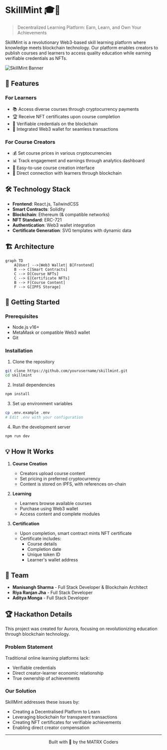 # SkillMint 🎓💎

> Decentralized Learning Platform: Earn, Learn, and Own Your Achievements

SkillMint is a revolutionary Web3-based skill learning platform where knowledge meets blockchain technology. Our platform enables creators to publish courses and learners to access quality education while earning verifiable credentials as NFTs.

![SkillMint Banner](https://imgur.com/uzCX52F.png)

## 🌟 Features

### For Learners
- 📚 Access diverse courses through cryptocurrency payments
- 🏆 Receive NFT certificates upon course completion
- 🔗 Verifiable credentials on the blockchain
- 👝 Integrated Web3 wallet for seamless transactions

### For Course Creators
- 💰 Set course prices in various cryptocurrencies
- 📊 Track engagement and earnings through analytics dashboard
- 🎨 Easy-to-use course creation interface
- 🤝 Direct connection with learners through blockchain

## 🛠️ Technology Stack

- **Frontend**: React.js, TailwindCSS
- **Smart Contracts**: Solidity
- **Blockchain**: Ethereum (& compatible networks)
- **NFT Standard**: ERC-721
- **Authentication**: Web3 wallet integration
- **Certificate Generation**: SVG templates with dynamic data

## 🏗️ Architecture

```mermaid
graph TD
    A[User] -->|Web3 Wallet| B[Frontend]
    B --> C[Smart Contracts]
    C --> D[Course NFTs]
    C --> E[Certificate NFTs]
    B --> F[Course Content]
    F --> G[IPFS Storage]
```

## 🚀 Getting Started

### Prerequisites
- Node.js v16+
- MetaMask or compatible Web3 wallet
- Git

### Installation

1. Clone the repository
```bash
git clone https://github.com/yourusername/skillmint.git
cd skillmint
```

2. Install dependencies
```bash
npm install
```

3. Set up environment variables
```bash
cp .env.example .env
# Edit .env with your configuration
```

4. Run the development server
```bash
npm run dev
```

## 💡 How It Works

1. **Course Creation**
   - Creators upload course content
   - Set pricing in preferred cryptocurrency
   - Content is stored on IPFS, with references on-chain

2. **Learning**
   - Learners browse available courses
   - Purchase using Web3 wallet
   - Access content and complete modules

3. **Certification**
   - Upon completion, smart contract mints NFT certificate
   - Certificate includes:
     - Course details
     - Completion date
     - Unique token ID
     - Learner's wallet address

## 👥 Team

- **Manisangh Sharma** - Full Stack Developer & Blockchain Architect
- **Riya Ranjan Jha** - Full Stack Developer
- **Aditya Monga** - Full Stack Developer

## 🏆 Hackathon Details

This project was created for Aurora, focusing on revolutionizing education through blockchain technology.

### Problem Statement
Traditional online learning platforms lack:
- Verifiable credentials
- Direct creator-learner economic relationship
- True ownership of achievements

### Our Solution
SkillMint addresses these issues by:
- Creating a Decentralised Platform to Learn
- Leveraging blockchain for transparent transactions
- Creating NFT certificates for verifiable achievements
- Enabling direct creator compensation

---

<p align="center">Built with 💚 by the MATRX Coders</p>
